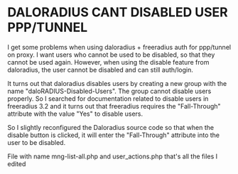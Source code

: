 # DALORADIUS CANT DISABLED USER PPP/TUNNEL

I get some problems when using daloradius + freeradius auth for ppp/tunnel on proxy. I want users who cannot be used to be disabled, so that they cannot be used again. However, when using the disable feature from daloradius, the user cannot be disabled and can still auth/login.

It turns out that daloradius disables users by creating a new group with the name "daloRADIUS-Disabled-Users". The group cannot disable users properly. So I searched for documentation related to disable users in freeradius 3.2 and it turns out that freeradius requires the "Fall-Through" attribute with the value "Yes" to disable users. 

So I slightly reconfigured the Daloradius source code so that when the disable button is clicked, it will enter the "Fall-Through" attribute into the user to be disabled.

File with name mng-list-all.php and user_actions.php that's all the files I edited